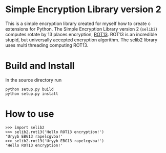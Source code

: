 # Simple Encryption Library version 2

This is a simple encryption library created for myself how to create c
extensions for Python. The Simple Encryption Library version 2 (`selib2`)
computes rotate by 13 places encryption,
[ROT13](https://en.wikipedia.org/wiki/ROT13). ROT13 is an incredible stupid,
but universally accepted encryption algorithm. The selib2 library uses multi
threading computing ROT13.

# Build and Install

In the source directory run
```
python setup.py build
python setup.py install
```

# How to use

```
>>> import selib2
>>> selib2.rot13('Hello ROT13 encryption!')
'Uryyb EBG13 rapelcgvba!'
>>> selib2.rot13('Uryyb EBG13 rapelcgvba!')
'Hello ROT13 encryption!'
```
